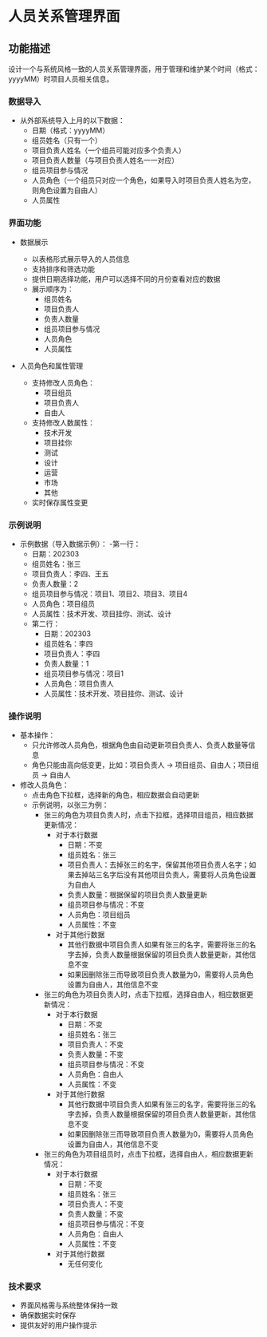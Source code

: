 # 人员关系管理界面

## 功能描述

设计一个与系统风格一致的人员关系管理界面，用于管理和维护某个时间（格式：yyyyMM）时项目人员相关信息。

### 数据导入
- 从外部系统导入上月的以下数据：
  - 日期（格式：yyyyMM）
  - 组员姓名（只有一个）
  - 项目负责人姓名（一个组员可能对应多个负责人）
  - 项目负责人数量（与项目负责人姓名一一对应）
  - 组员项目参与情况
  - 人员角色（一个组员只对应一个角色，如果导入时项目负责人姓名为空，则角色设置为自由人）
  - 人员属性

### 界面功能
- 数据展示
  - 以表格形式展示导入的人员信息
  - 支持排序和筛选功能
  - 提供日期选择功能，用户可以选择不同的月份查看对应的数据
  - 展示顺序为：
    - 组员姓名
    - 项目负责人
    - 负责人数量
    - 组员项目参与情况
    - 人员角色
    - 人员属性
  
- 人员角色和属性管理
  - 支持修改人员角色：
    - 项目组员
    - 项目负责人
    - 自由人
  - 支持修改人数属性：
    - 技术开发
    - 项目挂你
    - 测试
    - 设计
    - 运营
    - 市场
    - 其他
  - 实时保存属性变更

### 示例说明
- 示例数据（导入数据示例）：
  -第一行：
    - 日期：202303
    - 组员姓名：张三
    - 项目负责人：李四、王五
    - 负责人数量：2
    - 组员项目参与情况：项目1、项目2、项目3、项目4
    - 人员角色：项目组员
    - 人员属性：技术开发、项目挂你、测试、设计
  - 第二行：
    - 日期：202303
    - 组员姓名：李四
    - 项目负责人：李四
    - 负责人数量：1
    - 组员项目参与情况：项目1
    - 人员角色：项目负责人
    - 人员属性：技术开发、项目挂你、测试、设计

### 操作说明
- 基本操作：
  - 只允许修改人员角色，根据角色由自动更新项目负责人、负责人数量等信息
  - 角色只能由高向低变更，比如：项目负责人 -> 项目组员、自由人；项目组员 -> 自由人
- 修改人员角色：
  - 点击角色下拉框，选择新的角色，相应数据会自动更新
  - 示例说明，以张三为例：
    - 张三的角色为项目负责人时，点击下拉框，选择项目组员，相应数据更新情况：
      - 对于本行数据
        - 日期：不变
        - 组员姓名：张三
        - 项目负责人：去掉张三的名字，保留其他项目负责人名字；如果去掉站三名字后没有其他项目负责人，需要将人员角色设置为自由人
        - 负责人数量：根据保留的项目负责人数量更新
        - 组员项目参与情况：不变
        - 人员角色：项目组员
        - 人员属性：不变
      - 对于其他行数据
        - 其他行数据中项目负责人如果有张三的名字，需要将张三的名字去掉，负责人数量根据保留的项目负责人数量更新，其他信息不变
        - 如果因删除张三而导致项目负责人数量为0，需要将人员角色设置为自由人，其他信息不变
    - 张三的角色为项目负责人时，点击下拉框，选择自由人，相应数据更新情况：
      - 对于本行数据
        - 日期：不变
        - 组员姓名：张三
        - 项目负责人：不变
        - 负责人数量：不变
        - 组员项目参与情况：不变
        - 人员角色：自由人
        - 人员属性：不变
      - 对于其他行数据
        - 其他行数据中项目负责人如果有张三的名字，需要将张三的名字去掉，负责人数量根据保留的项目负责人数量更新，其他信息不变
        - 如果因删除张三而导致项目负责人数量为0，需要将人员角色设置为自由人，其他信息不变 
    - 张三的角色为项目组员时，点击下拉框，选择自由人，相应数据更新情况：
      - 对于本行数据
        - 日期：不变
        - 组员姓名：张三
        - 项目负责人：不变
        - 负责人数量：不变
        - 组员项目参与情况：不变
        - 人员角色：自由人
        - 人员属性：不变
      - 对于其他行数据
        - 无任何变化
<!-- - 点击保存按钮，保存修改后的人员角色或属性 -->

### 技术要求
- 界面风格需与系统整体保持一致
- 确保数据实时保存
- 提供友好的用户操作提示
